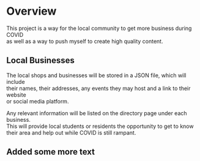 # Overview  

This project is a way for the local community to get more business during COVID  
as well as a way to push myself to create high quality content.  

## Local Businesses  
The local shops and businesses will be stored in a JSON file, which will include  
their names, their addresses, any events they may host and a link to their website  
or social media platform.  

Any relevant information will be listed on the directory page under each business.  
This will provide local students or residents the opportunity to get to know  
their area and help out while COVID is still rampant.  

## Added some more text  
